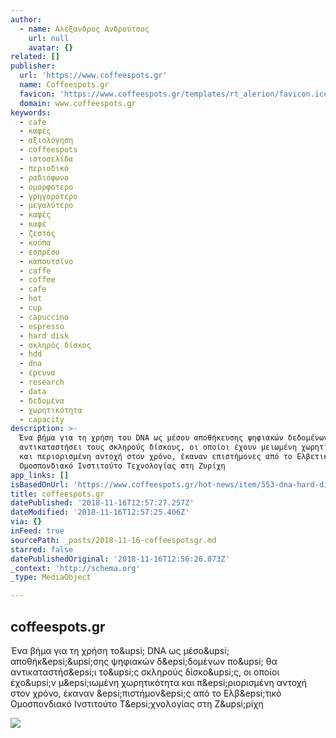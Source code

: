 ```yaml
---
author:
  - name: Αλέξανδρος Ανδρούτσος
    url: null
    avatar: {}
related: []
publisher:
  url: 'https://www.coffeespots.gr'
  name: Coffeespots.gr
  favicon: 'https://www.coffeespots.gr/templates/rt_alerion/favicon.ico'
  domain: www.coffeespots.gr
keywords:
  - cafe
  - καφές
  - αξιολόγηση
  - coffeespots
  - ιστοσελίδα
  - περιοδικό
  - ραδιόφωνο
  - ομορφότερο
  - γρηγορότερο
  - μεγαλύτερο
  - καφές
  - καφέ
  - ζεστός
  - κούπα
  - εσπρέσο
  - καπουτσίνο
  - caffe
  - coffee
  - cafe
  - hot
  - cup
  - capuccino
  - espresso
  - hard disk
  - σκληρός δίσκος
  - hdd
  - dna
  - έρευνα
  - research
  - data
  - δεδομένα
  - χωρητικότητα
  - capacity
description: >-
  Ένα βήμα για τη χρήση του DNA ως μέσου αποθήκευσης ψηφιακών δεδομένων που θα
  αντικαταστήσει τους σκληρούς δίσκους, οι οποίοι έχουν μειωμένη χωρητικότητα
  και περιορισμένη αντοχή στον χρόνο, έκαναν επιστήμονες από το Ελβετικό
  Ομοσπονδιακό Ινστιτούτο Τεχνολογίας στη Ζυρίχη
app_links: []
isBasedOnUrl: 'https://www.coffeespots.gr/hot-news/item/553-dna-hard-disks'
title: coffeespots.gr
datePublished: '2018-11-16T12:57:27.257Z'
dateModified: '2018-11-16T12:57:25.406Z'
via: {}
inFeed: true
sourcePath: _posts/2018-11-16-coffeespotsgr.md
starred: false
datePublishedOriginal: '2018-11-16T12:56:26.073Z'
_context: 'http://schema.org'
_type: MediaObject

---
```

<article style=""><h1>coffeespots.gr</h1><p>Ένα βήμα για τη χρήση το&amp;upsi; DNA ως μέσο&amp;upsi; αποθήκ&amp;epsi;&amp;upsi;σης ψηφιακών δ&amp;epsi;δομένων πο&amp;upsi; θα αντικαταστήσ&amp;epsi;ι το&amp;upsi;ς σκληρούς δίσκο&amp;upsi;ς, οι οποίοι έχο&amp;upsi;ν μ&amp;epsi;ιωμένη χωρητικότητα και π&amp;epsi;ριορισμένη αντοχή στον χρόνο, έκαναν &amp;epsi;πιστήμον&amp;epsi;ς από το Ελβ&amp;epsi;τικό Ομοσπονδιακό Ινστιτούτο Τ&amp;epsi;χνολογίας στη Ζ&amp;upsi;ρίχη</p><img src="https://www.coffeespots.gr/media/k2/items/cache/6fe1c589e796bff64c81da223cb0c48f_XL.jpg" /></article>